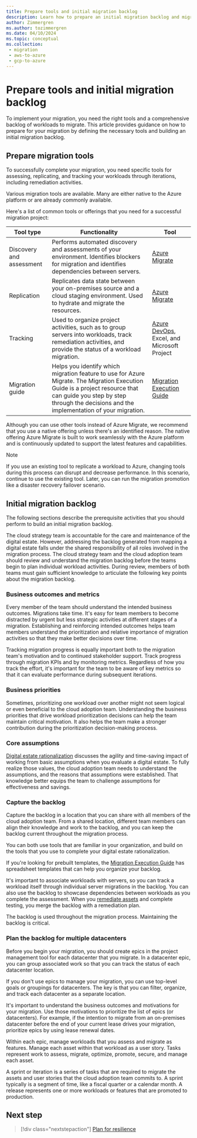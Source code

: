 ```yaml
---
title: Prepare tools and initial migration backlog
description: Learn how to prepare an initial migration backlog and migration tools to help you migrate your workloads to Azure.
author: Zimmergren
ms.author: tozimmergren
ms.date: 04/10/2024
ms.topic: conceptual
ms.collection: 
 - migration
 - aws-to-azure
 - gcp-to-azure
---
```


# Prepare tools and initial migration backlog

To implement your migration, you need the right tools and a comprehensive backlog of workloads to migrate. This article provides guidance on how to prepare for your migration by defining the necessary tools and building an initial migration backlog.

## Prepare migration tools

To successfully complete your migration, you need specific tools for assessing, replicating, and tracking your workloads through iterations, including remediation activities.

Various migration tools are available. Many are either native to the Azure platform or are already commonly available.

Here's a list of common tools or offerings that you need for a successful migration project:

|Tool type|Functionality|Tool|
|---|---|---|
|Discovery and assessment|Performs automated discovery and assessments of your environment. Identifies blockers for migration and identifies dependencies between servers.|[Azure Migrate](/azure/migrate/migrate-services-overview)|
|Replication|Replicates data state between your on-premises source and a cloud staging environment. Used to hydrate and migrate the resources.|[Azure Migrate](/azure/migrate/migrate-services-overview)|
|Tracking|Used to organize project activities, such as to group servers into workloads, track remediation activities, and provide the status of a workload migration.|[Azure DevOps](/azure/devops/user-guide/what-is-azure-devops), Excel, and Microsoft Project|
|Migration guide|Helps you identify which migration feature to use for Azure Migrate. The Migration Execution Guide is a project resource that can guide you step by step through the decisions and the implementation of your migration.|[Migration Execution Guide](https://github.com/Azure/migration/)|

Although you can use other tools instead of Azure Migrate, we recommend that you use a native offering unless there's an identified reason. The native offering Azure Migrate is built to work seamlessly with the Azure platform and is continuously updated to support the latest features and capabilities.

> [!NOTE]
> If you use an existing tool to replicate a workload to Azure, changing tools during this process can disrupt and decrease performance. In this scenario, continue to use the existing tool. Later, you can run the migration promotion like a disaster recovery failover scenario.

## Initial migration backlog

The following sections describe the prerequisite activities that you should perform to build an initial migration backlog.

The cloud strategy team is accountable for the care and maintenance of the digital estate. However, addressing the backlog generated from mapping a digital estate falls under the shared responsibility of all roles involved in the migration process. The cloud strategy team and the cloud adoption team should review and understand the migration backlog before the teams begin to plan individual workload activities. During review, members of both teams must gain sufficient knowledge to articulate the following key points about the migration backlog.

### Business outcomes and metrics

Every member of the team should understand the intended business outcomes. Migrations take time. It's easy for team members to become distracted by urgent but less strategic activities at different stages of a migration. Establishing and reinforcing intended outcomes helps team members understand the prioritization and relative importance of migration activities so that they make better decisions over time.

Tracking migration progress is equally important both to the migration team's motivation and to continued stakeholder support. Track progress through migration KPIs and by monitoring metrics. Regardless of how you track the effort, it's important for the team to be aware of key metrics so that it can evaluate performance during subsequent iterations.

### Business priorities

Sometimes, prioritizing one workload over another might not seem logical or even beneficial to the cloud adoption team. Understanding the business priorities that drive workload prioritization decisions can help the team maintain critical motivation. It also helps the team make a stronger contribution during the prioritization decision-making process.

### Core assumptions

[Digital estate rationalization](../../digital-estate/rationalize.md) discusses the agility and time-saving impact of working from basic assumptions when you evaluate a digital estate. To fully realize those values, the cloud adoption team needs to understand the assumptions, and the reasons that assumptions were established. That knowledge better equips the team to challenge assumptions for effectiveness and savings.

### Capture the backlog

Capture the backlog in a location that you can share with all members of the cloud adoption team. From a shared location, different team members can align their knowledge and work to the backlog, and you can keep the backlog current throughout the migration process.

You can both use tools that are familiar in your organization, and build on the tools that you use to complete your digital estate rationalization.

If you're looking for prebuilt templates, the [Migration Execution Guide](https://github.com/Azure/migration) has spreadsheet templates that can help you organize your backlog.

It's important to associate workloads with servers, so you can track a workload itself through individual server migrations in the backlog. You can also use the backlog to showcase dependencies between workloads as you complete the assessment. When you [remediate assets](../deploy/remediate.md) and complete testing, you merge the backlog with a remediation plan.

The backlog is used throughout the migration process. Maintaining the backlog is critical.

### Plan the backlog for multiple datacenters

Before you begin your migration, you should create epics in the project management tool for each datacenter that you migrate. In a datacenter epic, you can group associated work so that you can track the status of each datacenter location.

If you don't use epics to manage your migration, you can use top-level goals or groupings for datacenters. The key is that you can filter, organize, and track each datacenter as a separate location.

It's important to understand the business outcomes and motivations for your migration. Use those motivations to prioritize the list of epics (or datacenters). For example, if the intention to migrate from an on-premises datacenter before the end of your current lease drives your migration, prioritize epics by using lease renewal dates.

Within each epic, manage workloads that you assess and migrate as features. Manage each asset within that workload as a user story. Tasks represent work to assess, migrate, optimize, promote, secure, and manage each asset.

A sprint or iteration is a series of tasks that are required to migrate the assets and user stories that the cloud adoption team commits to. A sprint typically is a segment of time, like a fiscal quarter or a calendar month. A release represents one or more workloads or features that are promoted to production.

## Next step

> [!div class="nextstepaction"]
> [Plan for resilience](./select-regions-migration.md)
